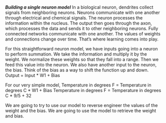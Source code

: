 ***Building a single neuron model*** 
In a biological neuron, dendrites collect signals from neighboring neurons. Neurons communicate with one another through electrical and chemical signals. The neuron processes the information within the nucleus. The output then goes through the axon, which processes the data and sends it to other neighboring neurons. Fully connected networks communicate with one another. The values of weights and connections change over time. That’s where learning comes into play. 

For this straightforward neuron model, we have inputs going into a neuron to perform summation. We take the information and multiply it by the weight. We normalize these weights so that they fall into a range. Then we feed this value into the neuron. We also have another input to the neuron, the bias. Think of the bias as a way to shift the function up and down. 
Output = Input * W1 + Bias

For our very simple model,
Temperature in degrees F = Temperature in degrees C * W1 + Bias
Temperature in degrees F = Temperature in degrees C * 9/5 + 32

We are going to try to use our model to reverse engineer the values of the weight and the bias. We are going to use the model to retrieve the weight and bias.
